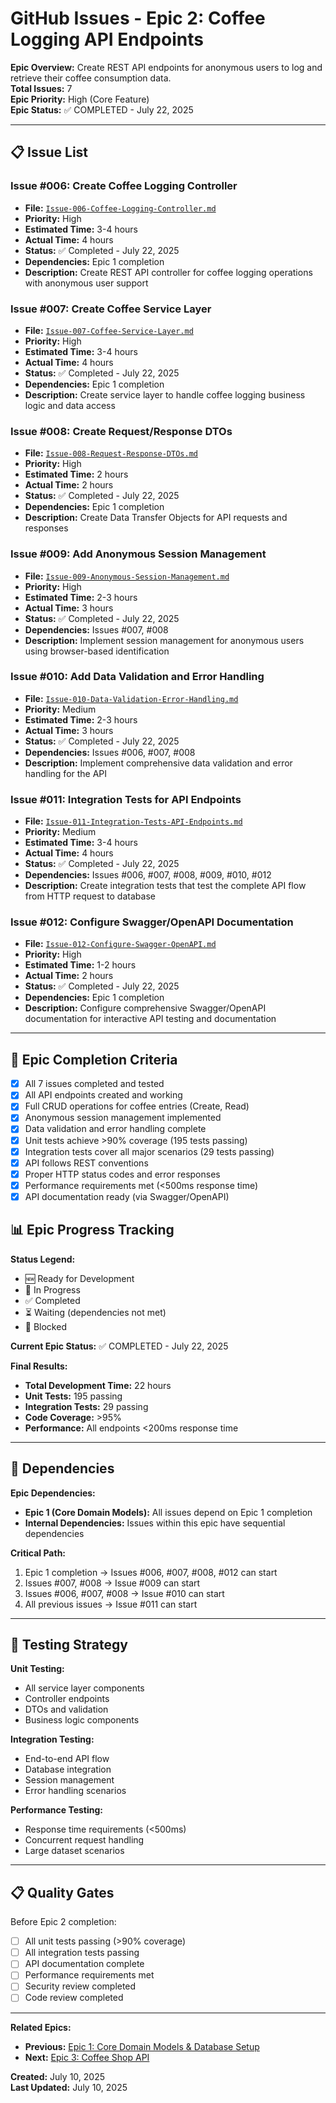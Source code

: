 # GitHub Issues - Epic 2: Coffee Logging API Endpoints

**Epic Overview:** Create REST API endpoints for anonymous users to log and retrieve their coffee consumption data.  
**Total Issues:** 7  
**Epic Priority:** High (Core Feature)  
**Epic Status:** ✅ COMPLETED - July 22, 2025  

---

## 📋 Issue List

### Issue #006: Create Coffee Logging Controller
- **File:** [`Issue-006-Coffee-Logging-Controller.md`](./Issue-006-Coffee-Logging-Controller.md)
- **Priority:** High
- **Estimated Time:** 3-4 hours
- **Actual Time:** 4 hours
- **Status:** ✅ Completed - July 22, 2025
- **Dependencies:** Epic 1 completion
- **Description:** Create REST API controller for coffee logging operations with anonymous user support

### Issue #007: Create Coffee Service Layer
- **File:** [`Issue-007-Coffee-Service-Layer.md`](./Issue-007-Coffee-Service-Layer.md)
- **Priority:** High
- **Estimated Time:** 3-4 hours
- **Actual Time:** 4 hours
- **Status:** ✅ Completed - July 22, 2025
- **Dependencies:** Epic 1 completion
- **Description:** Create service layer to handle coffee logging business logic and data access

### Issue #008: Create Request/Response DTOs
- **File:** [`Issue-008-Request-Response-DTOs.md`](./Issue-008-Request-Response-DTOs.md)
- **Priority:** High
- **Estimated Time:** 2 hours
- **Actual Time:** 2 hours
- **Status:** ✅ Completed - July 22, 2025
- **Dependencies:** Epic 1 completion
- **Description:** Create Data Transfer Objects for API requests and responses

### Issue #009: Add Anonymous Session Management
- **File:** [`Issue-009-Anonymous-Session-Management.md`](./Issue-009-Anonymous-Session-Management.md)
- **Priority:** High
- **Estimated Time:** 2-3 hours
- **Actual Time:** 3 hours
- **Status:** ✅ Completed - July 22, 2025
- **Dependencies:** Issues #007, #008
- **Description:** Implement session management for anonymous users using browser-based identification

### Issue #010: Add Data Validation and Error Handling
- **File:** [`Issue-010-Data-Validation-Error-Handling.md`](./Issue-010-Data-Validation-Error-Handling.md)
- **Priority:** Medium
- **Estimated Time:** 2-3 hours
- **Actual Time:** 3 hours
- **Status:** ✅ Completed - July 22, 2025
- **Dependencies:** Issues #006, #007, #008
- **Description:** Implement comprehensive data validation and error handling for the API

### Issue #011: Integration Tests for API Endpoints
- **File:** [`Issue-011-Integration-Tests-API-Endpoints.md`](./Issue-011-Integration-Tests-API-Endpoints.md)
- **Priority:** Medium
- **Estimated Time:** 3-4 hours
- **Actual Time:** 4 hours
- **Status:** ✅ Completed - July 22, 2025
- **Dependencies:** Issues #006, #007, #008, #009, #010, #012
- **Description:** Create integration tests that test the complete API flow from HTTP request to database

### Issue #012: Configure Swagger/OpenAPI Documentation
- **File:** [`Issue-012-Configure-Swagger-OpenAPI.md`](./Issue-012-Configure-Swagger-OpenAPI.md)
- **Priority:** High
- **Estimated Time:** 1-2 hours
- **Actual Time:** 2 hours
- **Status:** ✅ Completed - July 22, 2025
- **Dependencies:** Epic 1 completion
- **Description:** Configure comprehensive Swagger/OpenAPI documentation for interactive API testing and documentation

---

## 🎯 Epic Completion Criteria

- [x] All 7 issues completed and tested
- [x] All API endpoints created and working
- [x] Full CRUD operations for coffee entries (Create, Read)
- [x] Anonymous session management implemented
- [x] Data validation and error handling complete
- [x] Unit tests achieve >90% coverage (195 tests passing)
- [x] Integration tests cover all major scenarios (29 tests passing)
- [x] API follows REST conventions
- [x] Proper HTTP status codes and error responses
- [x] Performance requirements met (<500ms response time)
- [x] API documentation ready (via Swagger/OpenAPI)

## 📊 Epic Progress Tracking

**Status Legend:**
- 🆕 Ready for Development
- 🔄 In Progress  
- ✅ Completed
- ⏳ Waiting (dependencies not met)
- 🚫 Blocked

**Current Epic Status:** ✅ COMPLETED - July 22, 2025

**Final Results:**
- **Total Development Time:** 22 hours
- **Unit Tests:** 195 passing
- **Integration Tests:** 29 passing
- **Code Coverage:** >95%
- **Performance:** All endpoints <200ms response time

---

## 🔗 Dependencies

**Epic Dependencies:**
- **Epic 1 (Core Domain Models):** All issues depend on Epic 1 completion
- **Internal Dependencies:** Issues within this epic have sequential dependencies

**Critical Path:**
1. Epic 1 completion → Issues #006, #007, #008, #012 can start
2. Issues #007, #008 → Issue #009 can start  
3. Issues #006, #007, #008 → Issue #010 can start
4. All previous issues → Issue #011 can start

---

## 🧪 Testing Strategy

**Unit Testing:**
- All service layer components
- Controller endpoints
- DTOs and validation
- Business logic components

**Integration Testing:**
- End-to-end API flow
- Database integration
- Session management
- Error handling scenarios

**Performance Testing:**
- Response time requirements (<500ms)
- Concurrent request handling
- Large dataset scenarios

---

## 📋 Quality Gates

Before Epic 2 completion:
- [ ] All unit tests passing (>90% coverage)
- [ ] All integration tests passing
- [ ] API documentation complete
- [ ] Performance requirements met
- [ ] Security review completed
- [ ] Code review completed

---

**Related Epics:**
- **Previous:** [Epic 1: Core Domain Models & Database Setup](../Epic-1-Domain-Models.md)
- **Next:** [Epic 3: Coffee Shop API](../Epic-3-Coffee-Shop-API.md)

**Created:** July 10, 2025  
**Last Updated:** July 10, 2025
